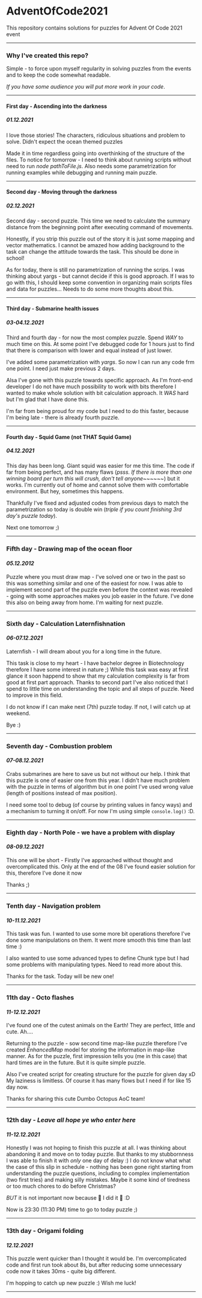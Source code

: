 # AdventOfCode2021
This repository contains solutions for puzzles for Advent Of Code 2021 event

___
### Why I've created this repo?
Simple - to force upon myself regularity in solving puzzles from the events and to keep the code somewhat readable.


_If you have some audience you will put more work in your code_.

---
#### First day - Ascending into the darkness
##### _01.12.2021_
I love those stories! The characters, ridiculous situations and problem to solve. Didn't expect the ocean themed puzzles 

Made it in time regardless going into overthinking of the structure of the files. To notice for tomorrow - I need to think
about running scripts without need to run _node pathToFile.js_. Also needs some parametrization for running examples while
debugging and running main puzzle. 

---

#### Second day - Moving through the darkness
##### _02.12.2021_
Second day - second puzzle. This time we need to calculate the summary distance from the beginning point after executing 
command of movements. 

Honestly, if you strip this puzzle out of the story it is just some mapping and vector mathematics. I cannot be amazed 
how adding background to the task can change the attitude towards the task. This should be done in school!

As for today, there is still no parametrization of running the scrips. I was thinking about yargs - but cannot decide if 
this is good approach. If I was to go with this, I should keep some convention in organizing main scripts files and data for puzzles...
Needs to do some more thoughts about this.

---

#### Third day - Submarine health issues
##### _03-04.12.2021_

Third and fourth day - for now the most complex puzzle. Spend _WAY_ to much time on this. At some point I've debugged code for 1 hours just to find 
that there is comparison with lower and equal instead of just lower.

I've added some parametrization with _*yargs*_. So now I can run any code frm one point. I need just make previous 2 days.

Alsa I've gone with this puzzle towards specific approach. As I'm front-end developer I do not have much possibility to work with bits
therefore I wanted to make whole solution with bit calculation approach. It _*WAS*_ hard but I'm glad that I have done this.

I'm far from being proud for my code but I need to do this faster, because I'm being late - there is already fourth puzzle.

---

#### Fourth day - Squid Game (not THAT Squid Game)
##### _04.12.2021_

This day has been long. Giant squid was easier for me this time. The code if far from being perfect, and has many flaws
(_psss. If there is more than one winning board per turn this will crush, don't tell anyone~~~~~~_) but it works. I'm currently out of home
and cannot solve them with comfortable environment. But hey, sometimes this happens. 

Thankfully I've fixed and adjusted codes from previous days to match the parametrization so today is double win
(_triple if you count finishing 3rd day's puzzle today_).

Next one tomorrow ;)

---

### Fifth day - Drawing map of the ocean floor
#### _05.12.2012_

Puzzle where you must draw map - I've solved one or two in the past so this was something similar and one of the easiest for now.
I was able to implement second part of the puzzle even before the context was revealed - going with some approaches 
makes you job easier in the future. I've done this also on being away from home. I'm waiting for next puzzle.

---

### Sixth day - Calculation Laternfishnation
#### _06-07.12.2021_

Laternfish - I will dream about you for a long time in the future. 

This task is close to my heart - I have bachelor degree in Biotechnology therefore I have some interest in nature ;) 
While this task was easy at first glance it soon happend to show that my calculation complexity is far from good at first part approach.
Thanks to second part I've also noticed that I spend to little time on understanding the topic and all steps of puzzle. 
Need to improve in this field. 

I do not know if I can make next (7th) puzzle today. If not, I will catch up at weekend. 

Bye :)

---

### Seventh day - Combustion problem
#### _07-08.12.2021_

Crabs submarines are here to save us but not without our help. I think that this puzzle is one of easier one from this year.
I didn't have much problem with the puzzle in terms of algorithm but in one point I've used wrong value (length of positions instead of 
max position).

I need some tool to debug (of course by printing values in fancy ways) and a mechanism to turning it on/off. For now I'm using simple 
```console.log()``` :D. 

---

### Eighth day - North Pole - we have a problem with display
#### _08-09.12.2021_

This one will be short - Firstly I've approached without thought and overcomplicated this. Only at the end of the 08 I've found easier
solution for this, therefore I've done it now

Thanks ;)

---

### Tenth day - Navigation problem
#### _10-11.12.2021_

This task was fun. I wanted to use some more bit operations therefore I've done some manipulations on them. It went more
smooth this time than last time :) 

I also wanted to use some advanced types to define Chunk type but I had some problems with manipulating types. Need to 
read more about this.

Thanks for the task. Today will be new one! 

---

### 11th day - Octo flashes
#### _11-12.12.2021_

I've found one of the cutest animals on the Earth! They are perfect, little and cute. Ah....

Returning to the puzzle - sow second time map-like puzzle therefore I've created _*EnhancedMap*_ model for storing the information 
in map-like manner. As for the puzzle, first impression tells you (me in this case) that hard times are in the future. 
But it is quite simple puzzle. 

Also I've created script for creating structure for the puzzle for given day xD My laziness is limitless. Of course it has
many flows but I need if for like 15 day now.

Thanks for sharing this cute Dumbo Octopus AoC team!

---

### 12th day - _Leave all hope ye who enter here_
#### _11-12.12.2021_

Honestly I was not hoping to finish this puzzle at all. I was thinking about abandoning it and move on to today puzzle. 
But thanks to my stubbornness I was able to finish it with *_only_* one day of delay :) I do not know what what the case of 
this slip in schedule - nothing has been gone right starting from understanding the puzzle questions, including to complex 
implementation (two first tries) and making silly mistakes. Maybe it some kind of tiredness or too much chores to do before 
Christmas? 

*BUT* it is not important now because 🎺 I did it 🎺 :D

Now is 23:30 (11:30 PM) time to go to today puzzle ;)

---

### 13th day  - Origami folding
#### _12.12.2021_

This puzzle went quicker than I thought it would be. I'm overcomplicated code and first run took about 8s, but after reducing
some unnecessary code now it takes 30ms - quite big different. 

I'm hopping to catch up new puzzle :) Wish me luck!

---
